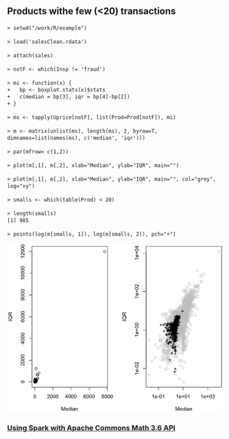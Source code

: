 ## Products withe few (<20) transactions

~~~
> setwd("/work/R/example")
 
> load('salesClean.rdata')

> attach(sales)

> notF <- which(Insp != 'fraud')

> mi <- function(x) { 
+   bp <- boxplot.stats(x)$stats 
+   c(median = bp[3], iqr = bp[4]-bp[2])
+ }

> ms <- tapply(Uprice[notF], list(Prod=Prod[notF]), mi)

> m <- matrix(unlist(ms), length(ms), 2, byrow=T, dimnames=list(names(ms), c('median', 'iqr')))

> par(mfrow= c(1,2))

> plot(m[,1], m[,2], xlab="Median", ylab="IQR", main="")
 
> plot(m[,1], m[,2], xlab="Median", ylab="IQR", main="", col="grey", log="xy")

> smalls <- which(table(Prod) < 20)

> length(smalls)
[1] 985
 
> points(log(m[smalls, 1]), log(m[smalls, 2]), pch="+")
~~~
![Small Products](../images/smalls.png)

### [Using Spark with Apache Commons Math 3.6 API](/methodology/non-parametric-test/Kolmogorov-Smirnov/detecting-fraudulent-transactions/README.md)
